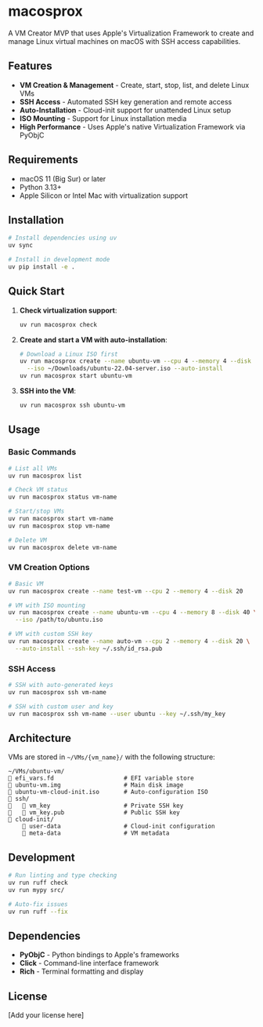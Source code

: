 # macosprox

A VM Creator MVP that uses Apple's Virtualization Framework to create and manage Linux virtual machines on macOS with SSH access capabilities.

## Features

- **VM Creation & Management** - Create, start, stop, list, and delete Linux VMs
- **SSH Access** - Automated SSH key generation and remote access
- **Auto-Installation** - Cloud-init support for unattended Linux setup
- **ISO Mounting** - Support for Linux installation media
- **High Performance** - Uses Apple's native Virtualization Framework via PyObjC

## Requirements

- macOS 11 (Big Sur) or later
- Python 3.13+
- Apple Silicon or Intel Mac with virtualization support

## Installation

```bash
# Install dependencies using uv
uv sync

# Install in development mode
uv pip install -e .
```

## Quick Start

1. **Check virtualization support**:
   ```bash
   uv run macosprox check
   ```

2. **Create and start a VM with auto-installation**:
   ```bash
   # Download a Linux ISO first
   uv run macosprox create --name ubuntu-vm --cpu 4 --memory 4 --disk 20 \
     --iso ~/Downloads/ubuntu-22.04-server.iso --auto-install
   uv run macosprox start ubuntu-vm
   ```

3. **SSH into the VM**:
   ```bash
   uv run macosprox ssh ubuntu-vm
   ```

## Usage

### Basic Commands

```bash
# List all VMs
uv run macosprox list

# Check VM status
uv run macosprox status vm-name

# Start/stop VMs
uv run macosprox start vm-name
uv run macosprox stop vm-name

# Delete VM
uv run macosprox delete vm-name
```

### VM Creation Options

```bash
# Basic VM
uv run macosprox create --name test-vm --cpu 2 --memory 4 --disk 20

# VM with ISO mounting
uv run macosprox create --name ubuntu-vm --cpu 4 --memory 8 --disk 40 \
  --iso /path/to/ubuntu.iso

# VM with custom SSH key
uv run macosprox create --name auto-vm --cpu 2 --memory 4 --disk 20 \
  --auto-install --ssh-key ~/.ssh/id_rsa.pub
```

### SSH Access

```bash
# SSH with auto-generated keys
uv run macosprox ssh vm-name

# SSH with custom user and key
uv run macosprox ssh vm-name --user ubuntu --key ~/.ssh/my_key
```

## Architecture

VMs are stored in `~/VMs/{vm_name}/` with the following structure:

```
~/VMs/ubuntu-vm/
   efi_vars.fd                    # EFI variable store
   ubuntu-vm.img                  # Main disk image  
   ubuntu-vm-cloud-init.iso       # Auto-configuration ISO
   ssh/
      vm_key                     # Private SSH key
      vm_key.pub                 # Public SSH key
   cloud-init/
       user-data                  # Cloud-init configuration
       meta-data                  # VM metadata
```

## Development

```bash
# Run linting and type checking
uv run ruff check
uv run mypy src/

# Auto-fix issues
uv run ruff --fix
```

## Dependencies

- **PyObjC** - Python bindings to Apple's frameworks
- **Click** - Command-line interface framework  
- **Rich** - Terminal formatting and display

## License

[Add your license here]